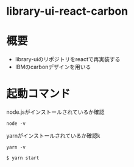 # library-ui-react-carbon
# 概要
- library-uiのリポジトリをreactで再実装する
- IBMのcarbonデザインを用いる
# 起動コマンド
node.jsがインストールされているか確認
```shell
node -v
```
yarnがインストールされているか確認k
```shell
yarn -v
```
```shell
$ yarn start
```

